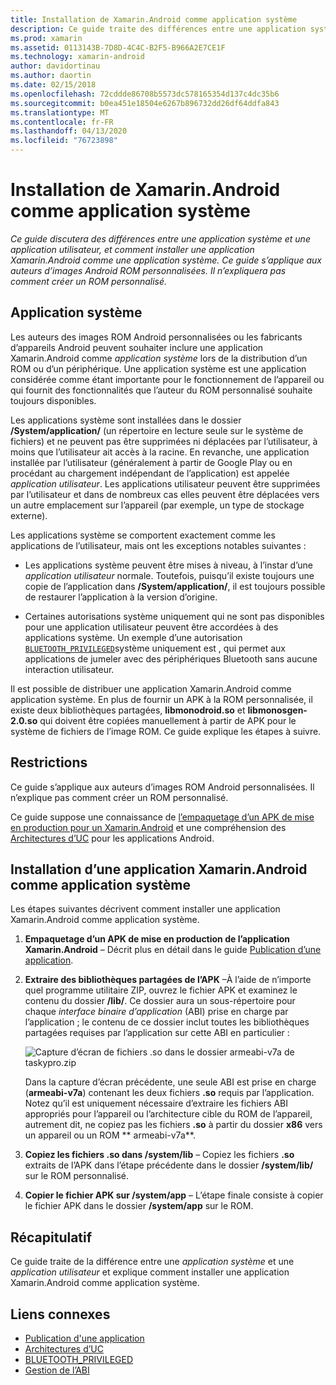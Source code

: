 ```yaml
---
title: Installation de Xamarin.Android comme application système
description: Ce guide traite des différences entre une application système et une application utilisateur et indique comment installer une application Xamarin.Android comme application système. Ce guide s’applique aux auteurs d’images ROM Android personnalisées. Il n’explique pas comment créer un ROM personnalisé.
ms.prod: xamarin
ms.assetid: 0113143B-7D8D-4C4C-B2F5-B966A2E7CE1F
ms.technology: xamarin-android
author: davidortinau
ms.author: daortin
ms.date: 02/15/2018
ms.openlocfilehash: 72cddde86708b5573dc578165354d137c4dc35b6
ms.sourcegitcommit: b0ea451e18504e6267b896732dd26df64ddfa843
ms.translationtype: MT
ms.contentlocale: fr-FR
ms.lasthandoff: 04/13/2020
ms.locfileid: "76723898"
---
```

# <a name="installing-xamarinandroid-as-a-system-app"></a>Installation de Xamarin.Android comme application système

_Ce guide discutera des différences entre une application système et une application utilisateur, et comment installer une application Xamarin.Android comme une application système. Ce guide s’applique aux auteurs d’images Android ROM personnalisées. Il n’expliquera pas comment créer un ROM personnalisé._

## <a name="system-app"></a>Application système

Les auteurs des images ROM Android personnalisées ou les fabricants d’appareils Android peuvent souhaiter inclure une application Xamarin.Android comme _application système_ lors de la distribution d’un ROM ou d’un périphérique. Une application système est une application considérée comme étant importante pour le fonctionnement de l’appareil ou qui fournit des fonctionnalités que l’auteur du ROM personnalisé souhaite toujours disponibles.

Les applications système sont installées dans le dossier **/System/application/** (un répertoire en lecture seule sur le système de fichiers) et ne peuvent pas être supprimées ni déplacées par l’utilisateur, à moins que l’utilisateur ait accès à la racine. En revanche, une application installée par l’utilisateur (généralement à partir de Google Play ou en procédant au chargement indépendant de l’application) est appelée _application utilisateur_. Les applications utilisateur peuvent être supprimées par l’utilisateur et dans de nombreux cas elles peuvent être déplacées vers un autre emplacement sur l’appareil (par exemple, un type de stockage externe).

Les applications système se comportent exactement comme les applications de l’utilisateur, mais ont les exceptions notables suivantes :

- Les applications système peuvent être mises à niveau, à l’instar d’une _application utilisateur_ normale. Toutefois, puisqu’il existe toujours une copie de l’application dans **/System/application/**, il est toujours possible de restaurer l’application à la version d’origine.

- Certaines autorisations système uniquement qui ne sont pas disponibles pour une application utilisateur peuvent être accordées à des applications système. Un exemple d’une autorisation [`BLUETOOTH_PRIVILEGED`](https://developer.android.com/reference/android/Manifest.permission.html#BLUETOOTH_PRIVILEGED)système uniquement est , qui permet aux applications de jumeler avec des périphériques Bluetooth sans aucune interaction utilisateur.

Il est possible de distribuer une application Xamarin.Android comme application système. En plus de fournir un APK à la ROM personnalisée, il existe deux bibliothèques partagées, **libmonodroid.so** et **libmonosgen-2.0.so** qui doivent être copiées manuellement à partir de APK pour le système de fichiers de l’image ROM. Ce guide explique les étapes à suivre.

## <a name="restrictions"></a>Restrictions

Ce guide s’applique aux auteurs d’images ROM Android personnalisées. Il n’explique pas comment créer un ROM personnalisé.

Ce guide suppose une connaissance de [l’empaquetage d’un APK de mise en production pour un Xamarin.Android](~/android/deploy-test/publishing/index.md) et une compréhension des [Architectures d’UC](~/android/app-fundamentals/cpu-architectures.md) pour les applications Android.

## <a name="install-a-xamarinandroid-app-as-a-system-app"></a>Installation d’une application Xamarin.Android comme application système

Les étapes suivantes décrivent comment installer une application Xamarin.Android comme application système.

1. **Empaquetage d’un APK de mise en production de l’application Xamarin.Android** &ndash; Décrit plus en détail dans le guide [Publication d’une application](~/android/deploy-test/publishing/index.md).

2. **Extraire des bibliothèques partagées de l’APK** &ndash;À l’aide de n’importe quel programme utilitaire ZIP, ouvrez le fichier APK et examinez le contenu du dossier **/lib/**. Ce dossier aura un sous-répertoire pour chaque _interface binaire d’application_ (ABI) prise en charge par l’application ; le contenu de ce dossier inclut toutes les bibliothèques partagées requises par l’application sur cette ABI en particulier :

    ![Capture d’écran de fichiers .so dans le dossier armeabi-v7a de taskypro.zip](install-system-app-images/install-system-app-01.png)

   Dans la capture d’écran précédente, une seule ABI est prise en charge (**armeabi-v7a**) contenant les deux fichiers **.so** requis par l’application. Notez qu’il est uniquement nécessaire d’extraire les fichiers ABI appropriés pour l’appareil ou l’architecture cible du ROM de l’appareil, autrement dit, ne copiez pas les fichiers **.so** à partir du dossier **x86** vers un appareil ou un ROM ** armeabi-v7a**.

3. **Copiez les fichiers .so dans /system/lib** &ndash; Copiez les fichiers **.so** extraits de l’APK dans l’étape précédente dans le dossier **/system/lib/** sur le ROM personnalisé.

4. **Copier le fichier APK sur /system/app** &ndash; L’étape finale consiste à copier le fichier APK dans le dossier **/system/app** sur le ROM.

## <a name="summary"></a>Récapitulatif

Ce guide traite de la différence entre une _application système_ et une _application utilisateur_ et explique comment installer une application Xamarin.Android comme application système.

## <a name="related-links"></a>Liens connexes

- [Publication d'une application](~/android/deploy-test/publishing/index.md)
- [Architectures d’UC](~/android/app-fundamentals/cpu-architectures.md)
- [BLUETOOTH_PRIVILEGED](https://developer.android.com/reference/android/Manifest.permission.html#BLUETOOTH_PRIVILEGED)
- [Gestion de l’ABI](https://developer.android.com/ndk/guides/abis)
